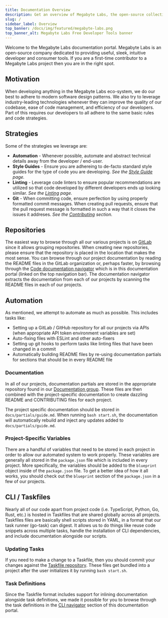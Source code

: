 ```yaml
---
title: Documentation Overview
description: Get an overview of Megabyte Labs, the open-source collective that publishes amazing, free developer tools.
slug: /
sidebar_label: Overview
top_banner: /docs/img/featured/megabyte-labs.png
top_banner_alt: Megabyte Labs Free Developer Tools banner
---
```


Welcome to the Megabyte Labs documentation portal. Megabyte Labs is an open-source company dedicated to providing useful, sleek, intuitive developer and consumer tools. If you are a first-time contributor to a Megabyte Labs project then you are in the right spot.

## Motivation

When developing anything in the Megabyte Labs eco-system, we do our best to adhere to modern software design patterns. We also try to leverage industry-leading technologies whenever they can improve the quality of our codebase, ease of code management, and efficiency of our developers. Part of this requires our developers to all adhere to the same basic rules and code strategies.

## Strategies

Some of the strategies we leverage are:

- **Automation** - Whenever possible, automate and abstract technical details away from the developer / end-user.
- **Style Guides** - Ensure you are adhereing to de-facto standard style guides for the type of code you are developing. _See the [Style Guide](/docs/philosophy/style-guides) page._
- **Linting** - Leverage code linters to ensure popular recommendations are utilized so that code developed by different developers ends up looking similar. _See the [Linting](/docs/philosophy/linting) page._
- **Git** - When committing code, ensure perfection by using properly formatted commit messages. When creating pull requests, ensure that the pull request message is formatted in such a way that it closes the issues it addreses. _See the [Contributing](/docs/contributing) section._

## Repositories

The easiest way to browse through all our various projects is on [GitLab](https://gitlab.com/megabyte-labs) since it allows grouping repositories. When creating new repositories, please ensure that the repository is placed in the location that makes the most sense. You can browse through our project documentation by reading the README files in the GitLab organization or, perhaps faster, by browsing through the [Code documentation navigator](/docs/code) which is in this documentation portal (linked on the top navigation bar). The documentation navigator extracts the documentation from each of our projects by scanning the README files in each of our projects.

## Automation

As mentioned, we attempt to automate as much as possible. This includes tasks like:

- Setting up a GitLab / GitHub repository for all our projects via APIs (when appropriate API token environment variables are set)
- Auto-fixing files with ESLint and other auto-fixers
- Setting up git hooks to perform tasks like linting files that have been changed in a commit
- Automatically building README files by re-using documentation partials for sections that should be in every README file

### Documentation

In all of our projects, documentation partials are stored in the appropriate repository found in our [Documentation group](https://gitlab.com/megabyte-labs/documentation). These files are then combined with the project-specific documentation to create dazzling README and CONTRIBUTING files for each project.

The project specific documentation should be stored in `docs/partials/guide.md`. When running `bash start.sh`, the documentation will automatically rebuild and inject any updates added to `docs/partials/guide.md`.

### Project-Specific Variables

There are a handful of variables that need to be stored in each project in order to allow our automated system to work properly. These variables are generally all stored in the `package.json` file which is included in every project. More specifically, the variables should be added to the `blueprint` object inside of the `package.json` file. To get a better idea of how it all works, you should check out the `blueprint` section of the `package.json` in a few of our projects.

## CLI / Taskfiles

Nearly all of our code apart from project code (i.e. TypeScript, Python, Go, Rust, etc.) is hosted in Taskfiles that are shared globally across all projects. Taskfiles files are basically shell scripts stored in YAML, in a format that our task runner (go-task) can digest. It allows us to do things like reuse code snippets across multiple tasks, handle the installation of CLI dependencies, and include documentation alongside our scripts.

### Updating Tasks

If you need to make a change to a Taskfile, then you should commit your changes against the [Taskfile repository](https://gitlab.com/megabyte-labs/common/taskfiles). These files get bundled into a project after the user initializes it by running `bash start.sh`.

### Task Definitions

Since the Taskfile format includes support for inlining documentation alongside task definitions, we made it possible for you to browse through the task definitions in the [CLI navigator](/docs/cli) section of this documentation portal.
